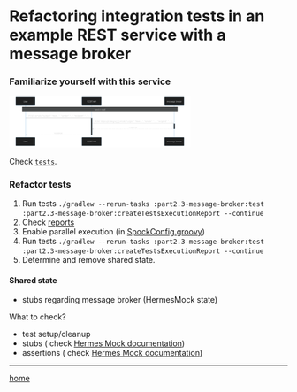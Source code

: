 # Refactoring integration tests in an example REST service with a message broker

### Familiarize yourself with this service

<img alt="sequence diagram" src=".readme/sequence.svg" width="65%">

Check [`tests`](src/test/groovy).

### Refactor tests

1. Run
   tests `./gradlew --rerun-tasks :part2.3-message-broker:test :part2.3-message-broker:createTestsExecutionReport --continue`
2. Check [reports](build/reports/tests-execution/html/test.html)
3. Enable parallel execution (in [SpockConfig.groovy](src/test/resources/SpockConfig.groovy))
4. Run
   tests `./gradlew --rerun-tasks :part2.3-message-broker:test :part2.3-message-broker:createTestsExecutionReport --continue`
5. Determine and remove shared state.

#### Shared state

- stubs regarding message broker (HermesMock state)

What to check?

- test setup/cleanup
- stubs (
  check [Hermes Mock documentation](https://hermes-pubsub.readthedocs.io/en/latest/user/hermes-mock/#hermesmockdefine))
- assertions (
  check [Hermes Mock documentation](https://hermes-pubsub.readthedocs.io/en/latest/user/hermes-mock/#hermesmockexpect))

---
[home](../README.md)